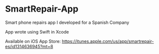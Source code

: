 # SmartRepair-App
Smart phone repairs app I developed for a Spanish Company

App wrote using Swift in Xcode

Available on iOS App Store: https://itunes.apple.com/us/app/smartrepair-es/id1314636945?mt=8
